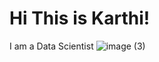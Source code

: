 # Hi This is Karthi!




I am a Data Scientist ![image (3)](https://github.com/user-attachments/assets/18f22a83-1f00-4ba4-8ca1-c8fddac760e0)

